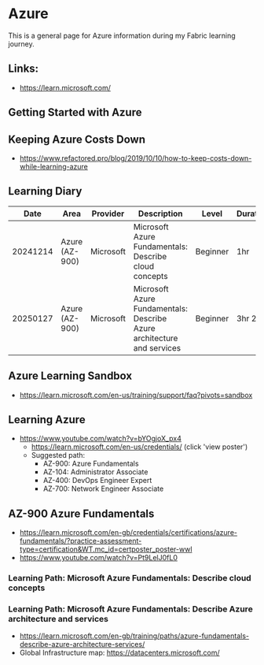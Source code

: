 # Azure
This is a general page for Azure information during my Fabric learning journey.

## Links:
- https://learn.microsoft.com/

## Getting Started with Azure

## Keeping Azure Costs Down
- https://www.refactored.pro/blog/2019/10/10/how-to-keep-costs-down-while-learning-azure

## Learning Diary

| Date     | Area           | Provider  | Description                                                            | Level    | Duration | Url                                                                                                                             | Status      | Rating | Comments |
| -------- | -------------- | --------- | ---------------------------------------------------------------------- | -------- | -------- | ------------------------------------------------------------------------------------------------------------------------------- | ----------- | ------ | -------- |
| 20241214 | Azure (AZ-900) | Microsoft | Microsoft Azure Fundamentals: Describe cloud concepts                  | Beginner | 1hr      | https://learn.microsoft.com/en-us/training/paths/microsoft-azure-fundamentals-describe-cloud-concepts/                          | Completed   | **     |          |
| 20250127 | Azure (AZ-900) | Microsoft | Microsoft Azure Fundamentals: Describe Azure architecture and services | Beginner | 3hr 25m  |

## Azure Learning Sandbox
- https://learn.microsoft.com/en-us/training/support/faq?pivots=sandbox
 
## Learning Azure
- https://www.youtube.com/watch?v=bYOgjoX_px4
  - https://learn.microsoft.com/en-us/credentials/ (click 'view poster')
  - Suggested path:
    - AZ-900: Azure Fundamentals
    - AZ-104: Administrator Associate
    - AZ-400: DevOps Engineer Expert
    - AZ-700: Network Engineer Associate

## AZ-900 Azure Fundamentals
- https://learn.microsoft.com/en-gb/credentials/certifications/azure-fundamentals/?practice-assessment-type=certification&WT.mc_id=certposter_poster-wwl
- https://www.youtube.com/watch?v=Pt9LelJ0fL0

### Learning Path: Microsoft Azure Fundamentals: Describe cloud concepts

### Learning Path: Microsoft Azure Fundamentals: Describe Azure architecture and services
- https://learn.microsoft.com/en-gb/training/paths/azure-fundamentals-describe-azure-architecture-services/
- Global Infrastructure map: https://datacenters.microsoft.com/

